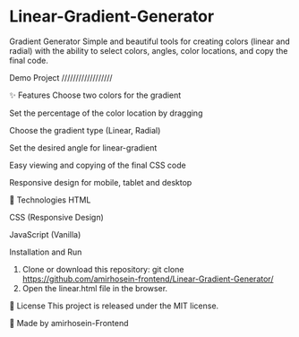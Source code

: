 # Linear-Gradient-Generator
Gradient Generator
Simple and beautiful tools for creating colors (linear and radial) with 
the ability to select colors, angles, color locations, and copy the final code.

Demo Project
//////////////////

✨ Features
Choose two colors for the gradient

Set the percentage of the color location by dragging

Choose the gradient type (Linear, Radial)

Set the desired angle for linear-gradient

Easy viewing and copying of the final CSS code

Responsive design for mobile, tablet and desktop


🧠 Technologies
HTML

CSS (Responsive Design)

JavaScript (Vanilla)


Installation and Run
1. Clone or download this repository:
git clone https://github.com/amirhosein-frontend/Linear-Gradient-Generator/
2. Open the linear.html file in the browser.


📄 License
This project is released under the MIT license.

🙌 Made by
amirhosein-Frontend
